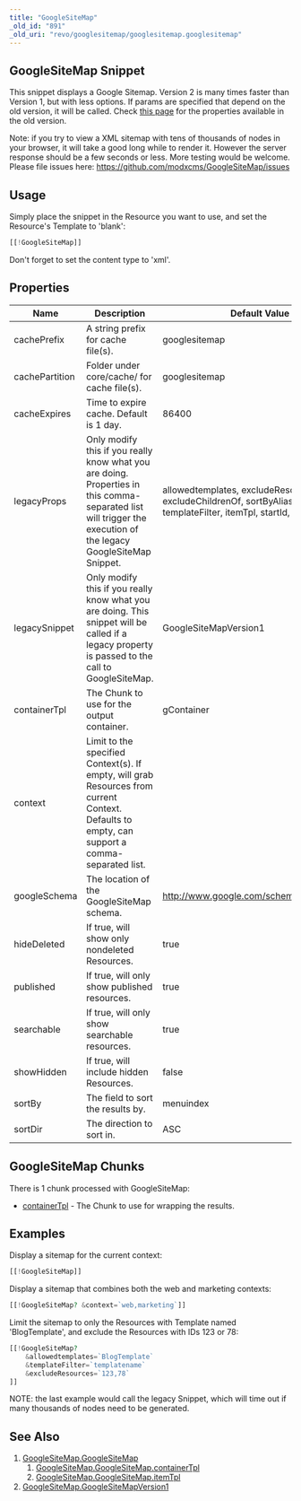 ```yaml
---
title: "GoogleSiteMap"
_old_id: "891"
_old_uri: "revo/googlesitemap/googlesitemap.googlesitemap"
---
```


## GoogleSiteMap Snippet

This snippet displays a Google Sitemap. Version 2 is many times faster than Version 1, but with less options. If params are specified that depend on the old version, it will be called. Check [this page](extras/googlesitemap/googlesitemapversion1) for the properties available in the old version.

Note: if you try to view a XML sitemap with tens of thousands of nodes in your browser, it will take a good long while to render it. However the server response should be a few seconds or less. More testing would be welcome. Please file issues here: <https://github.com/modxcms/GoogleSiteMap/issues>

## Usage

Simply place the snippet in the Resource you want to use, and set the Resource's Template to 'blank':

``` php
[[!GoogleSiteMap]]
```

Don't forget to set the content type to 'xml'.

## Properties

| Name           | Description                                                                                                                                                     | Default Value                                                                                               |
| -------------- | --------------------------------------------------------------------------------------------------------------------------------------------------------------- | ----------------------------------------------------------------------------------------------------------- |
| cachePrefix    | A string prefix for cache file(s).                                                                                                                              | googlesitemap                                                                                               |
| cachePartition | Folder under core/cache/ for cache file(s).                                                                                                                     | googlesitemap                                                                                               |
| cacheExpires   | Time to expire cache. Default is 1 day.                                                                                                                         | 86400                                                                                                       |
| legacyProps    | Only modify this if you really know what you are doing. Properties in this comma-separated list will trigger the execution of the legacy GoogleSiteMap Snippet. | allowedtemplates, excludeResources, excludeChildrenOf, sortByAlias, templateFilter, itemTpl, startId, where |
| legacySnippet  | Only modify this if you really know what you are doing. This snippet will be called if a legacy property is passed to the call to GoogleSiteMap.                | GoogleSiteMapVersion1                                                                                       |
| containerTpl   | The Chunk to use for the output container.                                                                                                                      | gContainer                                                                                                  |
| context        | Limit to the specified Context(s). If empty, will grab Resources from current Context. Defaults to empty, can support a comma-separated list.                   |                                                                                                             |
| googleSchema   | The location of the GoogleSiteMap schema.                                                                                                                       | <http://www.google.com/schemas/sitemap/0.9>                                                                 |
| hideDeleted    | If true, will show only nondeleted Resources.                                                                                                                   | true                                                                                                        |
| published      | If true, will only show published resources.                                                                                                                    | true                                                                                                        |
| searchable     | If true, will only show searchable resources.                                                                                                                   | true                                                                                                        |
| showHidden     | If true, will include hidden Resources.                                                                                                                         | false                                                                                                       |
| sortBy         | The field to sort the results by.                                                                                                                               | menuindex                                                                                                   |
| sortDir        | The direction to sort in.                                                                                                                                       | ASC                                                                                                         |

## GoogleSiteMap Chunks

There is 1 chunk processed with GoogleSiteMap:

- [containerTpl]((extras/googlesitemap/googlesitemap/containertpl) "GoogleSiteMap.GoogleSiteMap.containerTpl") - The Chunk to use for wrapping the results.

## Examples

Display a sitemap for the current context:

``` php
[[!GoogleSiteMap]]
```

Display a sitemap that combines both the web and marketing contexts:

``` php
[[!GoogleSiteMap? &context=`web,marketing`]]
```

Limit the sitemap to only the Resources with Template named 'BlogTemplate', and exclude the Resources with IDs 123 or 78:

``` php
[[!GoogleSiteMap?
    &allowedtemplates=`BlogTemplate`
    &templateFilter=`templatename`
    &excludeResources=`123,78`
]]
```

NOTE: the last example would call the legacy Snippet, which will time out if many thousands of nodes need to be generated.

## See Also

1. [GoogleSiteMap.GoogleSiteMap](extras/googlesitemap/googlesitemap)
    1. [GoogleSiteMap.GoogleSiteMap.containerTpl](extras/googlesitemap/googlesitemap/containertpl)
    2. [GoogleSiteMap.GoogleSiteMap.itemTpl](extras/googlesitemap/googlesitemap/itemtpl)
2. [GoogleSiteMap.GoogleSiteMapVersion1](extras/googlesitemap/googlesitemapversion1)
